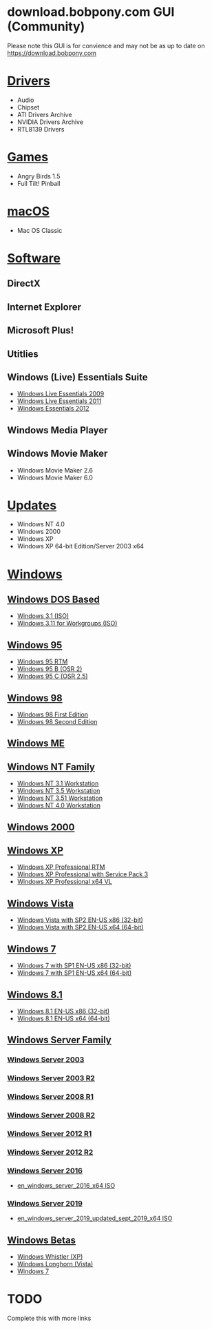 # download.bobpony.com GUI (Community)
Please note this GUI is for convience and may not be as up to date on https://download.bobpony.com

# [Drivers](https://download.bobpony.com/drivers/)
* Audio
* Chipset
* ATI Drivers Archive
* NVIDIA Drivers Archive
* RTL8139 Drivers

# [Games](https://download.bobpony.com/games/)
* Angry Birds 1.5
* Full Tilt! Pinball

# [macOS](https://download.bobpony.com/macos/)
* Mac OS Classic

# [Software](https://download.bobpony.com/software/)
## DirectX
## Internet Explorer
## Microsoft Plus!
## Utitlies
## Windows (Live) Essentials Suite
* [Windows Live Essentials 2009](https://download.bobpony.com/software/wle/2009)
* [Windows Live Essentials 2011](https://download.bobpony.com/software/wle/2011)
* [Windows Essentials 2012](https://download.bobpony.com/software/wle/2012)
## Windows Media Player
## Windows Movie Maker
* Windows Movie Maker 2.6
* Windows Movie Maker 6.0

# [Updates](https://download.bobpony.com/updates/)
* Windows NT 4.0
* Windows 2000
* Windows XP
* Windows XP 64-bit Edition/Server 2003 x64

# [Windows](https://download.bobpony.com/windows/)
## [Windows DOS Based](https://download.bobpony.com/windows/windos)
* [Windows 3.1 (ISO)](https://download.bobpony.com/windows/windos/Windows%203.1.ISO)
* [Windows 3.11 for Workgroups (ISO)](https://download.bobpony.com/windows/windos/WFWG311.ISO)
## [Windows 95](https://download.bobpony.com/windows/95/)
* [Windows 95 RTM](https://download.bobpony.com/windows/95/Microsoft%20Windows%2095%20%284.00.950%29.zip)
* [Windows 95 B (OSR 2)](https://download.bobpony.com/windows/95/Microsoft%20Windows%2095B%20%284.00.1111.osr2%29.zip)
* [Windows 95 C (OSR 2.5)](https://download.bobpony.com/windows/95/Microsoft%20Windows%2095C%20%284.03.1216.osr2.5%29.zip)
## [Windows 98](https://download.bobpony.com/windows/98/)
* [Windows 98 First Edition](https://download.bobpony.com/windows/98/Microsoft%20Windows%2098%20First%20Edition.7z)
* [Windows 98 Second Edition](https://download.bobpony.com/windows/98/Microsoft%20Windows%2098%20Second%20Edition%20%284.10.2222%29.rar)
## [Windows ME](https://download.bobpony.com/windows/)
## [Windows NT Family](https://download.bobpony.com/windows/nt/)
* [Windows NT 3.1 Workstation](https://download.bobpony.com/windows/nt/Microsoft%20Windows%20NT%203.1%20Workstation%20%283.10.511.1%29.rar)
* [Windows NT 3.5 Workstation](https://download.bobpony.com/windows/nt/Microsoft%20Windows%20NT%203.5%20Workstation%20%283.50.807%29.rar)
* [Windows NT 3.51 Workstation](https://download.bobpony.com/windows/nt/Microsoft%20Windows%20NT%203.51%20Workstation%20%283.51.1057.1%29%20%283.5%29.rar)
* [Windows NT 4.0 Workstation](https://download.bobpony.com/windows/nt/Microsoft%20Windows%20NT%204.0%20Workstation%20%284.00.1381.1.sp1%29.rar)
## [Windows 2000](https://download.bobpony.com/windows/2000/)
## [Windows XP](https://download.bobpony.com/windows/xp/)
* [Windows XP Professional RTM](https://download.bobpony.com/windows/xp/professional/en_winxp_pro_x86_build2600_iso.img)
* [Windows XP Professional with Service Pack 3](https://download.bobpony.com/windows/xp/professional/en_windows_xp_professional_with_service_pack_3_x86_cd_x14-80428.iso)
* [Windows XP Professional x64 VL](https://download.bobpony.com/windows/xp/professional/en_win_xp_pro_x64_vl.iso)
## [Windows Vista](https://download.bobpony.com/windows/vista/)
* [Windows Vista with SP2 EN-US x86 (32-bit)](https://download.bobpony.com/windows/vista/en_windows_vista_with_sp2_x86_dvd_342266.iso)
* [Windows Vista with SP2 EN-US x64 (64-bit)](https://download.bobpony.com/windows/vista/en_windows_vista_sp2_x64_dvd_342267.iso)
## [Windows 7](https://download.bobpony.com/windows/7/)
* [Windows 7 with SP1 EN-US x86 (32-bit)](https://download.bobpony.com/windows/7/en_windows_7_with_sp1_x86.iso)
* [Windows 7 with SP1 EN-US x64 (64-bit)](https://download.bobpony.com/windows/7/en_windows_7_with_sp1_x64.iso)
## [Windows 8.1](https://download.bobpony.com/windows/8.1/)
* [Windows 8.1 EN-US x86 (32-bit)](https://download.bobpony.com/windows/8.1/en_windows_8.1_with_update_x86_dvd_6051550.iso)
* [Windows 8.1 EN-US x64 (64-bit)](https://download.bobpony.com/windows/8.1/en_windows_8.1_with_update_x64_dvd_6051480.iso)
## [Windows Server Family](https://download.bobpony.com/windows/server/)
### [Windows Server 2003](https://download.bobpony.com/windows/server/2003/)
### [Windows Server 2003 R2](https://download.bobpony.com/windows/server/2003r2/)
### [Windows Server 2008 R1](https://download.bobpony.com/windows/server/2008/)
### [Windows Server 2008 R2](https://download.bobpony.com/windows/server/2008r2/)
### [Windows Server 2012 R1](https://download.bobpony.com/windows/server/2012/)
### [Windows Server 2012 R2](https://download.bobpony.com/windows/server/2012r2/)
### [Windows Server 2016](https://download.bobpony.com/windows/server/2016/)
* [en_windows_server_2016_x64 ISO](https://download.bobpony.com/windows/server/2016/en_windows_server_2016_x64_dvd_9718492.iso)
### [Windows Server 2019](https://download.bobpony.com/windows/server/2019/)
* [en_windows_server_2019_updated_sept_2019_x64 ISO](https://download.bobpony.com/windows/server/2019/en_windows_server_2019_updated_sept_2019_x64_dvd_199664ce.iso)
## [Windows Betas](https://download.bobpony.com/windows/beta/)
* [Windows Whistler (XP)](https://download.bobpony.com/windows/beta/whistler/)
* [Windows Longhorn (Vista)](https://download.bobpony.com/windows/beta/longhorn/)
* [Windows 7](https://download.bobpony.com/windows/beta/7/)

# TODO
Complete this with more links
